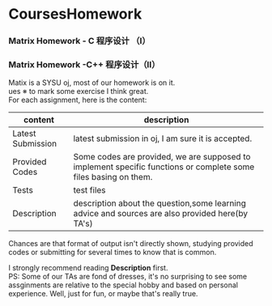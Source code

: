 
#  CoursesHomework


### Matrix Homework - C 程序设计 （Ⅰ）  
### Matrix Homework -C++ 程序设计（Ⅱ）


Matix is a SYSU oj, most of our homework is on it.  
ues ※ to mark some exercise I think great.  
For each assignment, here is the content:  

| content| description |
|--------|--------|
|Latest Submission        |     latest submission in oj, I am sure it is accepted.
|Provided Codes| Some codes are provided, we are supposed to implement specific functions or complete some files basing on them.|
|Tests|test files|
|Description|description about the question,some learning advice and sources are also provided here(by TA's)|

Chances are that format of output isn't directly shown, studying provided codes or submitting for several times to know that is common. 



I strongly recommend reading **Description** first.  
PS: Some of our TAs are fond of dresses, it's no surprising to see some assginments are relative to the special hobby and based on personal experience.
Well, just for fun, or maybe that's really true.

